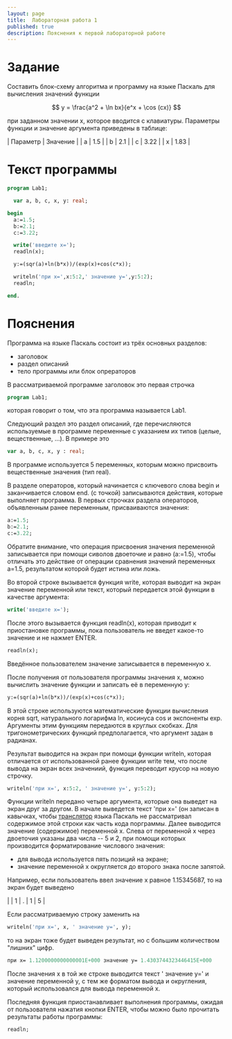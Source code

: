 ```yaml
---
layout: page
title:  Лабораторная работа 1
published: true
description: Пояснения к первой лабораторной работе
---
```


# Задание

Составить блок-схему алгоритма и программу на языке Паскаль для вычисления значений функции  

$$
y = \frac{a^2 + \ln bx}{e^x + \cos (cx)}
$$

при заданном значении x, которое вводится с клавиатуры. Параметры функции и значение аргумента  приведены в таблице:

| Параметр | Значение |
| a | 1.5 |
| b | 2.1 |
| c | 3.22 |
| x | 1.83 |

# Текст программы

~~~pascal
program Lab1;

  var a, b, c, x, y: real;

begin
  a:=1.5;
  b:=2.1;
  c:=3.22;

  write('введите x=');
  readln(x);

  y:=(sqr(a)+ln(b*x))/(exp(x)+cos(c*x));

  writeln('при x=',x:5:2,' значение y=',y:5:2);
  readln;

end.
~~~

# Пояснения

Программа на языке Паскаль состоит из трёх основных разделов:

- заголовок
- раздел описаний
- тело программы или блок опрераторов

В рассматриваемой программе заголовок это первая строчка
~~~pascal
program Lab1;
~~~
которая говорит о том, что эта программа называется Lab1.

Следующий раздел это раздел описаний, где перечисляются используемые в программе переменные с указанием их типов (целые, вещественные, ...).
В примере это
~~~pascal
var a, b, c, x, y : real;
~~~
В программе используется 5 переменных, которым можно присвоить вещественные значения (тип real).

В разделе операторов, который начинается с ключевого слова begin и заканчивается словом end. (с точкой) записываются действия, которые выполняет программа.
В первых строчках раздела операторов, объявленным ранее переменным, присваиваются значения:
~~~pascal
a:=1.5;
b:=2.1;
c:=3.22;
~~~
Обратите внимание, что операция присвоения значения переменной записывается при помощи сиволов двоеточие и равно (a:=1.5), чтобы отличать это действие от операции сравнения значений переменных a=1.5, результатом которой будет истина или ложь.

Во второй строке вызывается функция write, которая выводит на экран значение переменной или текст, который передается этой функции в качестве аргумента:
~~~pascal
write('введите x=');
~~~
После этого вызывается функция readln(x), которая приводит к приостановке программы, пока пользователь не введет какое-то значение и не нажмет ENTER.
~~~pascal
readln(x);
~~~
Введённое пользователем значение запиcывается в переменную x.

После получения от пользователя программы значения x, можно вычислить значение функции и записать её в переменную y:
~~~pascal
y:=(sqr(a)+ln(b*x))/(exp(x)+cos(c*x));
~~~
В этой строке используются математические функции вычисления корня sqrt, натурального логарифма ln, косинуса cos и экспоненты exp. Аргументы этим функциям передаются в круглых скобках. Для тригонометрических функций предполагается, что аргумент задан в радианах.

Результат выводится на экран при помощи функции writeln, которая отличается от использованной ранее функции write тем, что после вывода на экран всех значениий, функция переводит крусор на новую строчку.
~~~pascal
writeln('при x=', x:5:2, ' значение y=', y:5:2);
~~~
Функции writeln передано четыре аргумента, которые она выведет на экран друг за другом. В начале выведется текст 'при x=' (он записан в кавычках, чтобы [транслятор](http://gos-it.wikia.com/wiki/%D0%A2%D1%80%D0%B0%D0%BD%D1%81%D0%BB%D1%8F%D1%82%D0%BE%D1%80_%D1%8F%D0%B7%D1%8B%D0%BA%D0%B0_%D0%BF%D1%80%D0%BE%D0%B3%D1%80%D0%B0%D0%BC%D0%BC%D0%B8%D1%80%D0%BE%D0%B2%D0%B0%D0%BD%D0%B8%D1%8F) языка Паскаль не рассматривал содержимое этой строки как часть кода порграммы. Далее выводится значение (содержимое) переменной x. Слева от переменной x через двоеточия указаны два числа -- 5 и 2, при помощи которых производится форматирование числового значения:

- для вывода используется пять позиций на экране;
- значение переменной x округляется до второго знака после запятой.

Например, если пользователь ввел значение x равное 1.15345687, то на экран будет выведено

|  | 1 | . | 1 | 5 |

Если рассматриваемую строку заменить на
~~~pascal
writeln('при x=', x, ' значение y=', y);
~~~
то на экран тоже будет выведен результат, но с большим количеством "лишних" цифр.
~~~pascal
при x= 1.1200000000000001E+000 значение y= 1.4303744323446415E+000
~~~

После значения x в той же строке выводится текст ' значение y=' и значение переменной y, с тем же форматом вывода и округления, который использовался для вывода переменной x.

Последняя функция приостанавливает выполнения программы, ожидая от пользователя нажатия кнопки ENTER, чтобы можно было прочитать результаты работы программы:
~~~pascal
readln;
~~~
